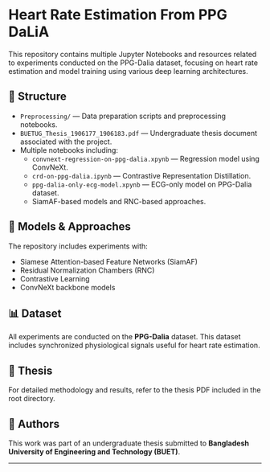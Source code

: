 # Heart Rate Estimation From PPG DaLiA

This repository contains multiple Jupyter Notebooks and resources related to experiments conducted on the PPG-Dalia dataset, focusing on heart rate estimation and model training using various deep learning architectures.

## 📂 Structure

- `Preprocessing/` — Data preparation scripts and preprocessing notebooks.
- `BUETUG_Thesis_1906177_1906183.pdf` — Undergraduate thesis document associated with the project.
- Multiple notebooks including:
  - `convnext-regression-on-ppg-dalia.xpynb` — Regression model using ConvNeXt.
  - `crd-on-ppg-dalia.ipynb` — Contrastive Representation Distillation.
  - `ppg-dalia-only-ecg-model.xpynb` — ECG-only model on PPG-Dalia dataset.
  - SiamAF-based models and RNC-based approaches.

## 🧠 Models & Approaches

The repository includes experiments with:
- Siamese Attention-based Feature Networks (SiamAF)
- Residual Normalization Chambers (RNC)
- Contrastive Learning
- ConvNeXt backbone models

## 📊 Dataset

All experiments are conducted on the **PPG-Dalia** dataset. This dataset includes synchronized physiological signals useful for heart rate estimation.

## 📄 Thesis

For detailed methodology and results, refer to the thesis PDF included in the root directory.

## 📌 Authors

This work was part of an undergraduate thesis submitted to **Bangladesh University of Engineering and Technology (BUET)**.

---

